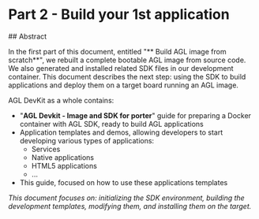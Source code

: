 # Part 2 - Build your 1st application

## Abstract

In the first part of this document, entitled "** Build AGL image from scratch**",
we rebuilt a complete bootable AGL image from source code. We also generated
and installed related SDK files in our development container.
This document describes the next step: using the SDK to build applications and
deploy them on a target board running an AGL image.

AGL DevKit as a whole contains:

- "**AGL Devkit - Image and SDK for porter**" guide for preparing a
  Docker container with AGL SDK, ready to build AGL applications
- Application templates and demos, allowing developers to start developing
  various types of applications:
  - Services
  - Native applications
  - HTML5 applications
  - ...
- This guide, focused on how to use these applications templates

*This document focuses on: initializing the SDK environment, building the
development templates, modifying them, and installing them on the
target.*
